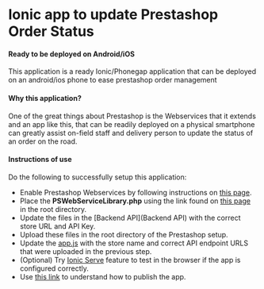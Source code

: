 # Ionic app to update Prestashop Order Status
#### Ready to be deployed on Android/iOS
This application is a ready Ionic/Phonegap application that can be deployed on an android/ios phone to ease prestashop order management

#### Why this application?

One of the great things about Prestashop is the Webservices that it extends and an app like this, that can be readily deployed
on a physical smartphone can greatly assist on-field staff and delivery person to update the status of an order on the road.

#### Instructions of use

Do the following to successfully setup this application:
- Enable Prestashop Webservices by following instructions on [this page](http://doc.prestashop.com/display/PS16/Using+the+PrestaShop+Web+Service).
- Place the __PSWebServiceLibrary.php__ using the link found on [this page](http://doc.prestashop.com/display/PS16/Using+the+PrestaShop+Web+Service) in the root directory.
- Update the files in the [Backend API](Backend API) with the correct store URL and API Key.
- Upload these files in the root directory of the Prestashop setup.
- Update the [app.js](www/js/app.js) with the store name and correct API endpoint URLS that were uploaded in the previous step.
- (Optional) Try [Ionic Serve](http://ionicframework.com/docs/guide/testing.html) feature to test in the browser if the app is configured correctly.
- Use [this link](http://ionicframework.com/docs/guide/publishing.html) to understand how to publish the app.